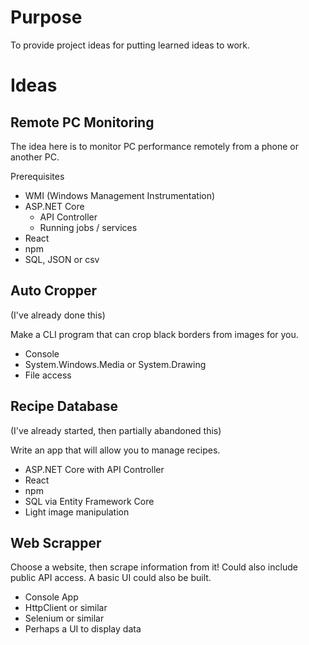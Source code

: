 # Purpose

To provide project ideas for putting learned ideas to work.

# Ideas

## Remote PC Monitoring

The idea here is to monitor PC performance remotely from a phone or another PC.

Prerequisites

- WMI (Windows Management Instrumentation)
- ASP.NET Core
  - API Controller
  - Running jobs / services
- React
- npm
- SQL, JSON or csv

## Auto Cropper

(I've already done this)

Make a CLI program that can crop black borders from images for you.

- Console
- System.Windows.Media or System.Drawing
- File access

## Recipe Database

(I've already started, then partially abandoned this)

Write an app that will allow you to manage recipes.

- ASP.NET Core with API Controller
- React
- npm
- SQL via Entity Framework Core
- Light image manipulation

## Web Scrapper

Choose a website, then scrape information from it! Could also include public API access.
A basic UI could also be built.

- Console App
- HttpClient or similar
- Selenium or similar
- Perhaps a UI to display data
